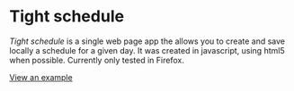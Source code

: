 # Tight schedule #

*Tight schedule* is a single web page app the allows you to create and save locally a schedule for a given day.
It was created in javascript, using html5 when possible. Currently only tested in Firefox.

[View an example](http://fcorbel.github.io/tight-schedule/)
